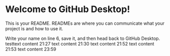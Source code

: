 # Welcome to GitHub Desktop!

This is your README. READMEs are where you can communicate what your project is and how to use it.

Write your name on line 6, save it, and then head back to GitHub Desktop.
testtext content 21:27
text content 21:30
text content 21:52
text content 21:53
text content 23:59
